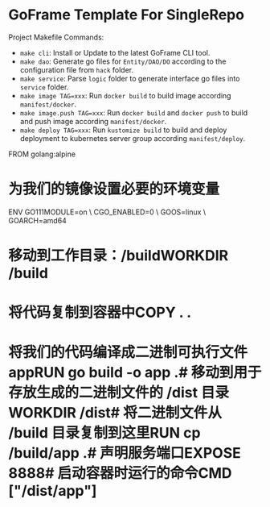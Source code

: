 # GoFrame Template For SingleRepo

Project Makefile Commands: 
- `make cli`: Install or Update to the latest GoFrame CLI tool.
- `make dao`: Generate go files for `Entity/DAO/DO` according to the configuration file from `hack` folder.
- `make service`: Parse `logic` folder to generate interface go files into `service` folder.
- `make image TAG=xxx`: Run `docker build` to build image according `manifest/docker`.
- `make image.push TAG=xxx`: Run `docker build` and `docker push` to build and push image according `manifest/docker`.
- `make deploy TAG=xxx`: Run `kustomize build` to build and deploy deployment to kubernetes server group according `manifest/deploy`.


FROM golang:alpine
# 为我们的镜像设置必要的环境变量
ENV GO111MODULE=on \ CGO_ENABLED=0 \ GOOS=linux \ GOARCH=amd64
# 移动到工作目录：/buildWORKDIR /build
# 将代码复制到容器中COPY . .
# 将我们的代码编译成二进制可执行文件appRUN go build -o app .# 移动到用于存放生成的二进制文件的 /dist 目录WORKDIR /dist# 将二进制文件从 /build 目录复制到这里RUN cp /build/app .# 声明服务端口EXPOSE 8888# 启动容器时运行的命令CMD ["/dist/app"]